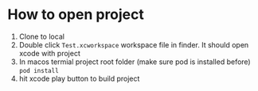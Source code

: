 
# How to open project

1. Clone to local
2. Double click `Test.xcworkspace` workspace file in finder. It should open xcode with project
3. In macos termial project root folder (make sure pod is installed before)
   `pod install`
4. hit xcode play button to build project


